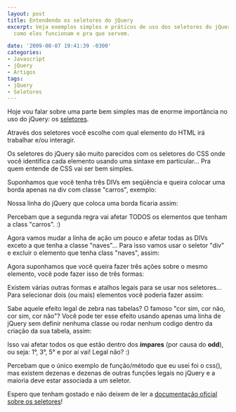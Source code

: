 ```yaml
---
layout: post
title: Entendendo os seletores do jQuery
excerpt: Veja exemplos simples e práticos de uso dos seletores do jQuery. Entenda
  como eles funcionam e pra que servem.

date: '2009-08-07 19:41:39 -0300'
categories:
- Javascript
- jQuery
- Artigos
tags:
- jQuery
- Seletores
---
```

Hoje vou falar sobre uma parte bem simples mas de enorme importância no uso do jQuery: os [seletores](http://api.jquery.com/category/selectors/).

Através dos seletores você escolhe com qual elemento do HTML irá trabalhar e/ou interagir.

Os seletores do jQuery são muito parecidos com os seletores do CSS onde você identifica cada elemento usando uma sintaxe em particular... Pra quem entende de CSS vai ser bem simples.

Suponhamos que você tenha três DIVs em seqüência e queira colocar uma borda apenas na div com classe "carros", exemplo:


<div data-gist-id="c862e0dda978599b6ce2" data-gist-show-loading="false"></div>

Nossa linha do jQuery que coloca uma borda ficaria assim:

<div data-gist-id="a023b424e244f9c6325c" data-gist-show-loading="false"></div>

Percebam que a segunda regra vai afetar TODOS os elementos que tenham a class "carros". :)

Agora vamos mudar a linha de ação um pouco e afetar todas as DIVs exceto a que tenha a classe "naves"... Para isso vamos usar o seletor "div" e excluir o elemento que tenha class "naves", assim:

<div data-gist-id="1c90212f2881fd8d0574" data-gist-show-loading="false"></div>

Agora suponhamos que você queira fazer três ações sobre o mesmo elemento, você pode fazer isso de três formas:

<div data-gist-id="7e5bdc796a98eaaf4278" data-gist-show-loading="false"></div>

Existem várias outras formas e atalhos legais para se usar nos seletores... Para selecionar dois (ou mais) elementos você poderia fazer assim:

<div data-gist-id="99c4d74658dd0ba41cf8" data-gist-show-loading="false"></div>

Sabe aquele efeito legal de zebra nas tabelas? O famoso "cor sim, cor não, cor sim, cor não"? Você pode ter esse efeito usando apenas uma linha de jQuery sem definir nenhuma classe ou rodar nenhum codigo dentro da criação da sua tabela, assim:

<div data-gist-id="3e60294f38c75ea381a4" data-gist-show-loading="false"></div>

Isso vai afetar todos os <td> que estão dentro dos <strong><tr> ímpares</strong> (por causa do <strong>odd</strong>), ou seja: 1°, 3°, 5° e por aí vai! Legal não? :)

Percebam que o único exemplo de função/método que eu usei foi o css(), mas existem dezenas e dezenas de outras funções legais no jQuery e a maioria deve estar associada a um seletor.

Espero que tenham gostado e não deixem de ler a [documentação oficial sobre os seletores](http://api.jquery.com/category/selectors/)!

